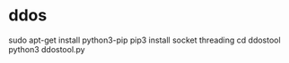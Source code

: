 # ddos
sudo apt-get install python3-pip
pip3 install socket threading
cd ddostool
python3 ddostool.py
